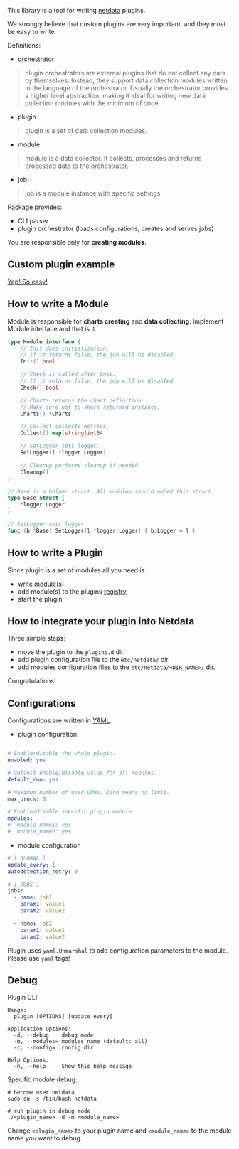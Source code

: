 

This library is a tool for writing [netdata](https://github.com/netdata/netdata) plugins.

We strongly believe that custom plugins are very important, and they must be easy to write.


Definitions:
 - orchestrator
 > plugin orchestrators are external plugins that do not collect any data by themselves. Instead, they support data collection modules written in the language of the orchestrator. Usually the orchestrator provides a higher level abstraction, making it ideal for writing new data collection modules with the minimum of code.

 - plugin
 > plugin is a set of data collection modules.

 - module
 > module is a data collector. It collects, processes and returns processed data to the orchestrator.

 - job
 > job is a module instance with specific settings.


Package provides:
 - CLI parser
 - plugin orchestrator (loads configurations, creates and serves jobs)

You are responsible only for __creating modules__.

## Custom plugin example

[Yep! So easy!](https://github.com/netdata/netdata/blob/master/src/go/plugin/go.d/examples/simple/main.go)

## How to write a Module

Module is responsible for **charts creating** and **data collecting**. Implement Module interface and that is it.

```go
type Module interface {
	// Init does initialization.
	// If it returns false, the job will be disabled.
	Init() bool

	// Check is called after Init.
	// If it returns false, the job will be disabled.
	Check() bool

	// Charts returns the chart definition.
	// Make sure not to share returned instance.
	Charts() *Charts

	// Collect collects metrics.
	Collect() map[string]int64

	// SetLogger sets logger.
	SetLogger(l *logger.Logger)

	// Cleanup performs cleanup if needed.
	Cleanup()
}

// Base is a helper struct. All modules should embed this struct.
type Base struct {
	*logger.Logger
}

// SetLogger sets logger.
func (b *Base) SetLogger(l *logger.Logger) { b.Logger = l }

```

## How to write a Plugin

Since plugin is a set of modules all you need is:
 - write module(s)
 - add module(s) to the plugins [registry](https://github.com/netdata/netdata/blob/master/src/go/plugin/go.d/plugin/module/registry.go)
 - start the plugin


## How to integrate your plugin into Netdata

Three simple steps:
 - move the plugin to the `plugins.d` dir.
 - add plugin configuration file to the `etc/netdata/` dir.
 - add modules configuration files to the `etc/netdata/<DIR_NAME>/` dir.

Congratulations!

## Configurations

Configurations are written in [YAML](https://yaml.org/).

 - plugin configuration:

```yaml

# Enable/disable the whole plugin.
enabled: yes

# Default enable/disable value for all modules.
default_run: yes

# Maximum number of used CPUs. Zero means no limit.
max_procs: 0

# Enable/disable specific plugin module
modules:
#  module_name1: yes
#  module_name2: yes

```

 - module configuration

```yaml
# [ GLOBAL ]
update_every: 1
autodetection_retry: 0

# [ JOBS ]
jobs:
  - name: job1
    param1: value1
    param2: value2

  - name: job2
    param1: value1
    param2: value2
```

Plugin uses `yaml.Unmarshal` to add configuration parameters to the module. Please use `yaml` tags!

## Debug

Plugin CLI:
```
Usage:
  plugin [OPTIONS] [update every]

Application Options:
  -d, --debug    debug mode
  -m, --modules= modules name (default: all)
  -c, --config=  config dir

Help Options:
  -h, --help     Show this help message

```

Specific module debug:
```
# become user netdata
sudo su -s /bin/bash netdata

# run plugin in debug mode
./<plugin_name> -d -m <module_name>
```

Change `<plugin_name>` to your plugin name and `<module_name>` to the module name you want to debug.
